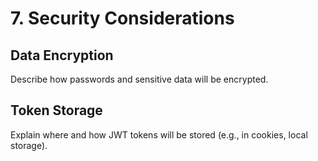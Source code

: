 
# 7. Security Considerations
## Data Encryption
Describe how passwords and sensitive data will be encrypted.

## Token Storage
Explain where and how JWT tokens will be stored (e.g., in cookies, local storage).
